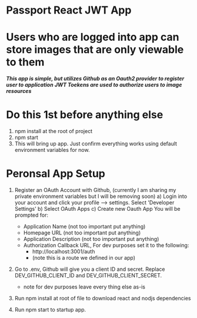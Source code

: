 # Passport React JWT App

# Users who are logged into app can store images that are only viewable to them

***This app is simple, but utilizes Github as an Oauth2 provider to register user to application***
***JWT Toekens are used to authorize users to image resources***

# Do this 1st before anything else
1) npm install at the root of project
2) npm start
3) This will bring up app. Just confirm everything works using default environment variables for now.

# Peronsal App Setup

1) Register an OAuth Account with Github, (currently I am sharing my private environment variables but I will be removing soon)
   a) Login into your account and click your profile --> settings. Select 'Developer Settings'
   b) Select OAuth Apps
   c) Create new Oauth App
   You will be prompted for:
   - Application Name (not too important put anything)
   - Homepage URL (not too important put anything)
   - Application Description (not too important put anything) 
   - Authorization Callback URL, For dev purposes set it to the following:
     -  http://localhost:3001/auth
     -  (note this is a route we defined in our app)

2) Go to .env, Github will give you a client ID and secret. Replace DEV_GITHUB_CLIENT_ID and DEV_GITHUB_CLIENT_SECRET.
   - note for dev purposes leave every thing else as-is
3) Run npm install at root of file to download react and nodjs dependencies
4) Run npm start to startup app.